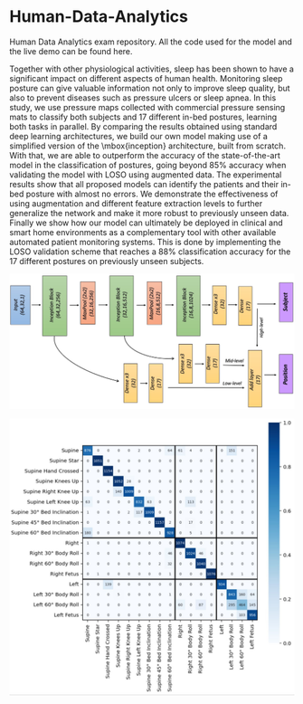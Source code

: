 # Human-Data-Analytics
Human Data Analytics exam repository. All the code used for the model and the live demo can be found here.

Together with other physiological activities, sleep has been shown to have a significant impact on different aspects of human health. Monitoring sleep posture can give valuable information not only to improve sleep quality, but also to prevent diseases such as pressure ulcers or sleep apnea. 
In this study, we use pressure maps collected with commercial pressure sensing mats to classify both subjects and 17 different in-bed postures, learning both tasks in parallel.
By comparing the results obtained using standard deep learning architectures, we build our own model making use of a simplified version of the \mbox{inception} architecture, built from scratch. 
With that, we are able to outperform the accuracy of the state-of-the-art model in the classification of postures, going beyond $85\%$ accuracy when validating the model with LOSO using augmented data.
The experimental results show that all proposed models can identify the patients and their in-bed posture with almost no errors. 
We demonstrate the effectiveness of using augmentation and different feature extraction levels to further generalize the network and make it more robust to previously unseen data. Finally we show how our model can  ultimately be deployed in clinical and smart home environments as a complementary tool with other available automated patient monitoring systems. This is done by implementing the LOSO validation scheme that reaches a $88\%$ classification accuracy for the 17 different postures on previously unseen subjects.

![alt text](https://github.com/ZiliottoFilippoDev/Human-Data-Analytics/blob/f5377b639daaa30c5ddfce04a7a17998f9974bbc/architecture.jpg)

![alt text](https://github.com/ZiliottoFilippoDev/Human-Data-Analytics/blob/9a437bc847587ca5c3b0e7e759416ad1f66f3c4e/result.jpg)


